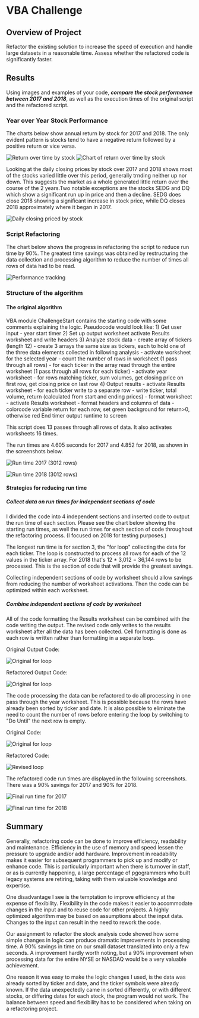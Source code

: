 # VBA Challenge
## Overview of Project

Refactor the existing solution to increase the speed of execution and handle large datasets in a reasonable time. Assess whether the refactored code is significantly faster.

## Results
Using images and examples of your code, ***compare the stock performance between 2017 and 2018***, as well as the execution times of the original script and the refactored script.

### Year over Year Stock Performance

The charts below show annual return by stock for 2017 and 2018. The only evident pattern is stocks tend to have a negative return followed by a positive return or vice versa. 

![Return over time by stock](Resources/Return_over_time_by_stock.PNG) ![Chart of return over time by stock](Resources/chart_return_over_time_by_stock.PNG)

Looking at the daily closing prices by stock over 2017 and 2018 shows most of the stocks varied little over this period, generally trnding neither up nor down. This suggests the market as a whole generated little return over the course of the 2 years.Two notable exceptions are the stocks SEDG and DQ which show a significant run up in price and then a decline. SEDG does close 2018 showing a significant increase in stock price, while DQ closes 2018 approximately where it began in 2017.

![Daily closing priced by stock](Resources/chart_daily_closing_prices_by_stock.PNG)

### Script Refactoring
The chart below shows the progress in refactoring the script to reduce run time by 90%. The greatest time savings was obtained by restructuring the data collection and processing algorithm to reduce the number of times all rows of data had to be read.

![Performance tracking](Resources/track-performance.PNG)

### Structure of the algorithm

#### The original algorithm

VBA module ChallengeStart contains the starting code with some comments explaining the logic. Pseudocode would look like:
    1) Get user input - year
        start timer
    2) Set up output worksheet
        activate Results worksheet and write headers
    3) Analyze stock data
        - create array of tickers (length 12)
        - create 3 arrays the same size as tickers, each to hold one of the three
          data elements collected in following analysis 
        - activate worksheet for the selected year
        - count the number of rows in worksheet (1 pass through all rows)
        - for each ticker in the array read through the entire worksheet (1 pass
          through all rows for each ticker)
            - activate year worksheet
            - for rows matching ticker, sum volumes, get closing price on first row,
              get closing price on last row
    4) Output results
        - activate Results worksheet
        - for each ticker write to a separate row
            - write ticker, total volume, return (calculated from start and ending
              prices)
        - format worksheet
            - activate Results worksheet
            - format headers and columns of data
            - colorcode variable return
                for each row, set green background for return>0, otherwise red
    End timer
    output runtime to screen
                     
This script does 13 passes through all rows of data. It also activates worksheets 16 times. 

The run times are 4.605 seconds for 2017 and 4.852 for 2018, as shown in the screenshots below. 

![Run time 2017](Resources/2017-Start.png) (3012 rows)

![Run time 2018](Resources/2018-Start.png) (3012 rows)

#### Strategies for reducing run time

##### Collect data on run times for independent sections of code

I divided the code into 4 independent sections and inserted code to output the run time of each section. Please see the chart below showing the starting run times, as well the run times for each section of code throughout the refactoring process. (I focused on 2018 for testing purposes.) 

The longest run time is for section 3, the "for loop" collecting the data for each ticker. The loop is constructed to process all rows for each of the 12 values in the ticker array. For 2018 that's 12 * 3,012 = 36,144 rows to be processed. This is the section of code that will provide the greatest savings.

Collecting independent sections of code by worksheet should allow savings from reducing the number of worksheet activations. Then the code can be optimized within each worksheet.

##### Combine independent sections of code by worksheet
All of the code formatting the Results worksheet can be combined with the code writing the output. The revised code only writes to the results worksheet after all the data has been collected. Cell formatting is done as each row is written rather than formatting in a separate loop. 

Original Output Code:

![Original for loop](Resources/original_output_code.PNG)

Refactored Output Code:

![Original for loop](Resources/combining_writing_formatting.PNG)

The code processing the data can be refactored to do all processing in one pass through the year worksheet. This is possible because the rows have already been sorted by ticker and date. It is also possible to eliminate the need to count the number of rows before entering the loop by switching to "Do Until" the next row is empty. 

Original Code:

![Original for loop](Resources/original_for_loop.PNG)

Refactored Code:

![Revised loop](Resources/refactored_loop.PNG)

The refactored code run times are displayed in the following screenshots. There was a 90% savings for 2017 and 90% for 2018.

![Final run time for 2017](Resources/final-time-2017.PNG)

![Final run time for 2018](Resources/final-time-2018.PNG)

## Summary

Generally, refactoring code can be done to improve efficiency, readability and maintenance. Efficiency in the use of memory and speed lessen the pressure to upgrade and/or add hardware. Improvement in readability makes it easier for subsequent programmers to pick up and modify or enhance code. This is particularly important when there is turnover in staff, or as is currently happening, a large percentage of pgogrammers who built legacy systems are retiring, taking with them valuable knowledge and expertise. 

One disadvantage I see is the temptation to improve efficiency at the expense of flexibility. Flexibility in the code makes it easier to accommodate changes in the input and to reuse code for other projects. A highly optimized algorithm may be based on assumptions about the input data. Changes to the input can result in the need to rework the code.

Our assignment to refactor the stock analysis code showed how some simple changes in logic can produce dramatic improvements in processing time. A 90% savings in time on our small dataset translated into only a few seconds. A improvement hardly worth noting, but a 90% improvement when processing data for the entire NYSE or NASDAQ would be a very valuable achievement.

One reason it was easy to make the logic changes I used, is the data was already sorted by ticker and date, and the ticker symbols were already known. If the data unexpectedly came in sorted differently, or with different stocks, or differing dates for each stock, the program would not work. The balance between speed and flexibility has to be considered when taking on a refactoring project.